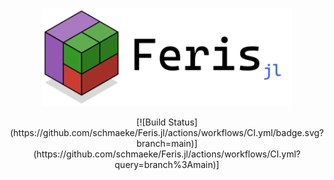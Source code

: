 <p align = "center">
    <img src = "resources/logo/logo.svg" alt = "feris logo" width = "400px">
</p>

<p align = "center">
    [![Build Status](https://github.com/schmaeke/Feris.jl/actions/workflows/CI.yml/badge.svg?branch=main)](https://github.com/schmaeke/Feris.jl/actions/workflows/CI.yml?query=branch%3Amain)]
</p>
